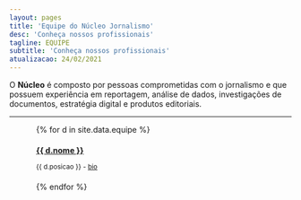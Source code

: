 ```yaml
---
layout: pages
title: 'Equipe do Núcleo Jornalismo'
desc: 'Conheça nossos profissionais'
tagline: EQUIPE
subtitle: 'Conheça nossos profissionais'
atualizacao: 24/02/2021
---
```


O **Núcleo** é composto por pessoas comprometidas com o jornalismo e que possuem experiência em reportagem, análise de dados, investigações de documentos, estratégia digital e produtos editoriais.

---

<div class="container" style="padding: 0 5% 0px;max-width:550px">

<div style="padding: 0 5% 0px;max-width:550px">

<div class="row">

{% for d in site.data.equipe %}


<div class="col-sm-6 col-lg-6" style="margin-bottom:20px;">

<h4 style="margin-bottom:0;"><a href="{{ site.baseurl }}/equipe/{{ d.twitter }}">{{ d.nome }}</a></h4>

<small>{{ d.posicao }} - <a href="{{ site.baseurl }}/equipe/{{ d.twitter }}">bio <i class="fas fa-link fa-sm"></i></a></small>

</div>

{% endfor %}

</div>
</div>
</div>
